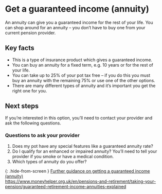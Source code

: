 # Get a guaranteed income (annuity)

An annuity can give you a guaranteed income for the rest of your life. You can shop around for an annuity – you don’t have to buy one from your current pension provider.

## Key facts

* This is a type of insurance product which gives a guaranteed income.
* You can buy an annuity for a fixed term, e.g. 10 years or for the rest of your life.
* You can take up to 25% of your pot tax free – if you do this you must buy an annuity with the remaining 75% or use one of the other options.
* There are many different types of annuity and it’s important you get the right one for you.

## Next steps

If you’re interested in this option, you’ll need to contact your provider and ask the following questions.

### Questions to ask your provider

1. Does my pot have any special features like a guaranteed annuity rate?
2. Do I qualify for an enhanced or impaired annuity? You’ll need to tell your provider if you smoke or have a medical condition.
3. Which types of annuity do you offer?

{: .hide-from-screen }
[Further guidance on getting a guaranteed income (annuity)](https://www.moneyhelper.org.uk/en/pensions-and-retirement/taking-your-pension/guaranteed-retirement-income-annuities-explained)<br>
https://www.moneyhelper.org.uk/en/pensions-and-retirement/taking-your-pension/guaranteed-retirement-income-annuities-explained
